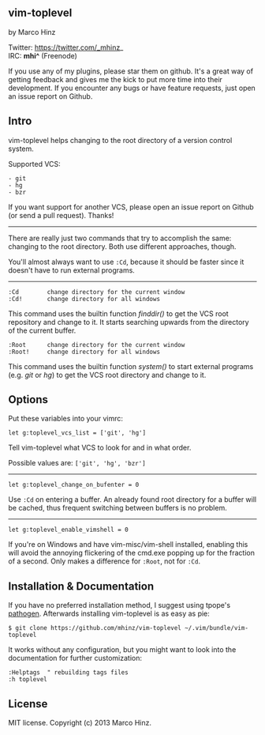 vim-toplevel
------------

by Marco Hinz

Twitter: https://twitter.com/_mhinz_  
IRC: __mhi^__ (Freenode)

If you use any of my plugins, please star them on github. It's a great way of
getting feedback and gives me the kick to put more time into their development.
If you encounter any bugs or have feature requests, just open an issue report on
Github.

Intro
-----

vim-toplevel helps changing to the root directory of a version control system.

Supported VCS:

    - git
    - hg
    - bzr

If you want support for another VCS, please open an issue report on Github (or
send a pull request). Thanks!

---

There are really just two commands that try to accomplish the same: changing to
the root directory. Both use different approaches, though.

You'll almost always want to use `:Cd`, because it should be faster since it
doesn't have to run external programs.

---

```
:Cd        change directory for the current window
:Cd!       change directory for all windows
```

This command uses the builtin function _finddir()_ to get the VCS root
repository and change to it. It starts searching upwards from the directory of
the current buffer.

```
:Root      change directory for the current window
:Root!     change directory for all windows
```

This command uses the builtin function _system()_ to start external programs
(e.g. _git_ or _hg_) to get the VCS root directory and change to it.

Options
-------

Put these variables into your vimrc:

```vim
let g:toplevel_vcs_list = ['git', 'hg']
```

Tell vim-toplevel what VCS to look for and in what order.

Possible values are: `['git', 'hg', 'bzr']`

---

```vim
let g:toplevel_change_on_bufenter = 0
```

Use `:Cd` on entering a buffer. An already found root directory for a buffer
will be cached, thus frequent switching between buffers is no problem.

---

```vim
let g:toplevel_enable_vimshell = 0
```

If you're on Windows and have vim-misc/vim-shell installed, enabling this will
avoid the annoying flickering of the cmd.exe popping up for the fraction of a
second. Only makes a difference for `:Root`, not for `:Cd`.

Installation & Documentation
----------------------------

If you have no preferred installation method, I suggest using tpope's
[pathogen](https://github.com/tpope/vim-pathogen). Afterwards installing
vim-toplevel is as easy as pie:

    $ git clone https://github.com/mhinz/vim-toplevel ~/.vim/bundle/vim-toplevel

It works without any configuration, but you might want to look into the
documentation for further customization:

    :Helptags  " rebuilding tags files
    :h toplevel

License
-------

MIT license. Copyright (c) 2013 Marco Hinz.
